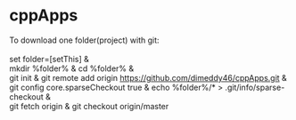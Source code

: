 # cppApps
To download one folder(project) with git:<br><br>
set folder=[setThis] &<br>mkdir %folder% & cd %folder% &<br>git init & git remote add origin https://github.com/dimeddy46/cppApps.git & git config core.sparseCheckout true & echo %folder%/* > .git/info/sparse-checkout & <br> git fetch origin & git checkout origin/master

